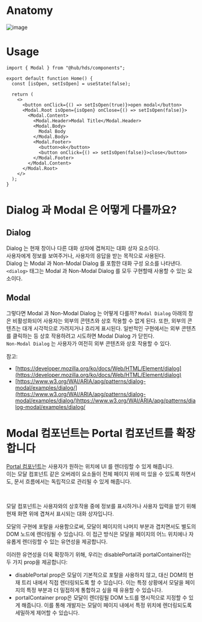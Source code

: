 # Anatomy
![image](https://github.com/f-lab-edu/design-hub/assets/84058944/6f25ed56-b2fa-490f-baee-34681bd9b726)

# Usage
```tsx
import { Modal } from "@hub/hds/components";

export default function Home() {
  const [isOpen, setIsOpen] = useState(false);

  return (
    <>
      <button onClick={() => setIsOpen(true)}>open modal</button>
      <Modal.Root isOpen={isOpen} onClose={() => setIsOpen(false)}>
        <Modal.Content>
          <Modal.Header>Modal Title</Modal.Header>
          <Modal.Body>
            Modal Body
          </Modal.Body>
          <Modal.Footer>
            <button>ok</button>
            <button onClick={() => setIsOpen(false)}>close</button>
          </Modal.Footer>
        </Modal.Content>
      </Modal.Root>
    </>
  );
}
```

# Dialog 과 Modal 은 어떻게 다를까요?

## Dialog
Dialog 는 현재 창이나 다른 대화 상자에 겹쳐지는 대화 상자 요소이다.  
사용자에게 정보를 보여주거나, 사용자의 응답을 받는 목적으로 사용된다.  
Dialog 는 Modal 과 Non-Modal Dialog 를 포함한 대화 구성 요소를 나타낸다. 
`<dialog>` 태그는 Modal 과 Non-Modal Dialog 를 모두 구현할때 사용할 수 있는 요소이다.  

## Modal
그렇다면 Modal 과  Non-Modal Dialog 는 어떻게 다를까?
`Modal Dialog` 아래의 창은 비활성화되어 사용자는 외부의 콘텐츠와 상호 작용할 수 없게 된다. 또한, 외부의 콘텐츠는 대개 시각적으로 가려지거나 흐리게 표시된다. 일반적인 구현에서는 외부 콘텐츠를 클릭하는 등 상호 작용하려고 시도하면 Modal Dialog 가 닫힌다.  
`Non-Modal Dialog` 는 사용자가 여전히 외부 콘텐츠와 상호 작용할 수 있다.

참고:
- [https://developer.mozilla.org/ko/docs/Web/HTML/Element/dialog](https://developer.mozilla.org/ko/docs/Web/HTML/Element/dialog)
- [https://www.w3.org/WAI/ARIA/apg/patterns/dialog-modal/examples/dialog/](https://www.w3.org/WAI/ARIA/apg/patterns/dialog-modal/examples/dialog/)https://www.w3.org/WAI/ARIA/apg/patterns/dialog-modal/examples/dialog/


# Modal 컴포넌트는 Portal 컴포넌트를 확장합니다

[Portal 컴포넌트](https://github.com/f-lab-edu/design-hub/blob/main/packages/hj-design-system/components/portal/portal.tsx)는 사용자가 원하는 위치에 UI 를 렌더링할 수 있게 해줍니다.    
이는 모달 컴포넌트 같은 오버레이 요소들이 전체 페이지 위에 떠 있을 수 있도록 하면서도, 문서 흐름에서는 독립적으로 관리될 수 있게 해줍니다.   

<br/>

모달 컴포넌트는 사용자와의 상호작용 중에 정보를 표시하거나 사용자 입력을 받기 위해 현재 화면 위에 겹쳐서 표시되는 대화 상자입니다.   

모달의 구현에 포탈을 사용함으로써, 모달이 페이지의 나머지 부분과 겹치면서도 별도의 DOM 노드에 렌더링될 수 있습니다. 이 접근 방식은 모달을 페이지의 어느 위치에나 자유롭게 렌더링할 수 있는 유연성을 제공합니다.  

이러한 유연성을 더욱 확장하기 위해, 우리는 disablePortal과 portalContainer라는 두 가지 prop을 제공합니다:  

- disablePortal prop은 모달이 기본적으로 포탈을 사용하지 않고, 대신 DOM의 현재 트리 내에서 직접 렌더링되도록 할 수 있습니다. 이는 특정 상황에서 모달을 페이지의 특정 부분과 더 밀접하게 통합하고 싶을 때 유용할 수 있습니다.
- portalContainer prop은 모달이 렌더링될 DOM 노드를 명시적으로 지정할 수 있게 해줍니다. 이를 통해 개발자는 모달이 페이지 내에서 특정 위치에 렌더링되도록 세밀하게 제어할 수 있습니다.
